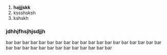 1. **hajjjskk**
2. kssshsksh
3. kshskh

### jdhhjfhsjhjsdjjh
bar bar bar bar
bar bar bar bar
bar bar bar bar
bar bar bar bar
bar bar bar bar
bar bar bar bar
bar bar bar bar
bar bar bar bar